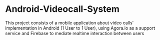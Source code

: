 # Android-Videocall-System
This project consists of a mobile application about video calls' implementation in Android (1 User to 1 User), using Agora.io as a support service and Firebase to mediate realtime interaction between users
